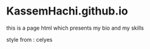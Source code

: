 # KassemHachi.github.io
this is a page html which presents my bio and my skills 

style from : celyes
